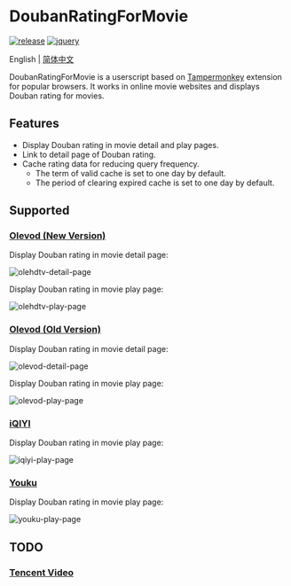 # DoubanRatingForMovie

[![release](https://img.shields.io/github/v/release/ciphersaw/DoubanRatingForMovie)](https://github.com/ciphersaw/DoubanRatingForMovie) [![jquery](https://img.shields.io/badge/jquery-3.6.0-blue)](https://jquery.com/)

English | [简体中文](README-zh_CN.md)

DoubanRatingForMovie is a userscript based on [Tampermonkey](https://www.tampermonkey.net/) extension for popular browsers. It works in online movie websites and displays Douban rating for movies.

## Features

- Display Douban rating in movie detail and play pages.
- Link to detail page of Douban rating.
- Cache rating data for reducing query frequency.
	- The term of valid cache is set to one day by default.
	- The period of clearing expired cache is set to one day by default.

## Supported

### [Olevod (New Version)](https://www.olevod.com/)

Display Douban rating in movie detail page:

![olehdtv-detail-page](https://blog-1255335783.cos.ap-guangzhou.myqcloud.com/DoubanRatingForMovie/README/olehdtv-detail-page.png)

Display Douban rating in movie play page:

![olehdtv-play-page](https://blog-1255335783.cos.ap-guangzhou.myqcloud.com/DoubanRatingForMovie/README/olehdtv-play-page.png)

### [Olevod (Old Version)](https://www.olehdtv.com/)

Display Douban rating in movie detail page:

![olevod-detail-page](https://blog-1255335783.cos.ap-guangzhou.myqcloud.com/DoubanRatingForMovie/README/olevod-detail-page.png)

Display Douban rating in movie play page:

![olevod-play-page](https://blog-1255335783.cos.ap-guangzhou.myqcloud.com/DoubanRatingForMovie/README/olevod-play-page.png)

### [iQIYI](https://www.iqiyi.com/)

Display Douban rating in movie play page:

![iqiyi-play-page](https://blog-1255335783.cos.ap-guangzhou.myqcloud.com/DoubanRatingForMovie/README/iqiyi-play-page.png)

### [Youku](https://youku.com/)

Display Douban rating in movie play page:

![youku-play-page](https://blog-1255335783.cos.ap-guangzhou.myqcloud.com/DoubanRatingForMovie/README/youku-play-page.png)

## TODO

### [Tencent Video](https://v.qq.com/)

